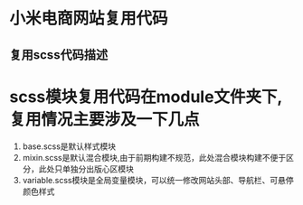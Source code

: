 # 小米电商网站复用代码

## 复用scss代码描述

# scss模块复用代码在module文件夹下,复用情况主要涉及一下几点
1. base.scss是默认样式模块
2. mixin.scss是默认混合模块,由于前期构建不规范，此处混合模块构建不便于区分，此处只单独分出版心区模块
3. variable.scss模块是全局变量模块，可以统一修改网站头部、导航栏、可悬停颜色样式

